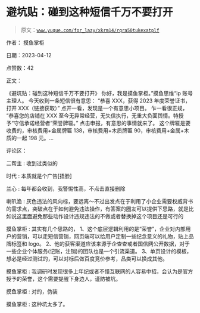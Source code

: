 # 避坑贴：碰到这种短信千万不要打开

> 原文：[`www.yuque.com/for_lazy/xkrm14/rqra50tukexatplf`](https://www.yuque.com/for_lazy/xkrm14/rqra50tukexatplf)

作者： 摸鱼掌柜

日期：2023-04-12

点赞数：42

正文：

《避坑贴：碰到这种短信千万不要打开》 你好，我是摸鱼掌柜。”摸鱼思维“ip 账号主理人。 今天收到一条短信很有意思： “恭喜 XXX，获得 2023 年度荣誉证书，打开 XXX（链接获取）” 点开一看，发现是一个有意思小项目。 乍一看很正规， “恭喜您的店铺在 XXX 至今无异常经营，无失信执行，无重大负面舆情。特授予“守信承诺经营者”荣誉牌匾。” 点击申报，有意思的事情就来了。 这个牌匾是要收费的，审核费用+金属牌匾 138，审核费用+木质牌匾 90，审核费用+金属+木质的一起 198 元。...

评论区：

二帮主 : 收到过类似的

时代 : 本质就是个广告[捂脸]

兰心 : 每年都会收到，我警惕性高，不点击直接删除

喇叭渔 : 灰色违法的风向标，要远离～不过出发点在于利用了小企业需要权威背书的需求点，突破点在于如何避免违法操作，有答案的圈友可以提供下思路，就是比如说这里面避免那些动作设计违规违法的不做或者替换掉这个项目还是可行的

摸鱼掌柜 : 其实有几个思路的， 1、这个底层逻辑利用的是“荣誉”，企业对内部用户的营销，可以走短信营销，网页端可以给用户定制一些纪念意义的礼物，贴上品牌标签和 logo。 2、他的获客渠道应该来源于企查查或者国信网公开数据，对于一些企业个体服务(记账，注销)的团队也是一个引流渠道。 3、单页设计的模板，想必是经过测试的，可以对标后做百度竞价参考，品类可以换成其他。

摸鱼掌柜 : 我调研时发现很多上年纪或者不懂互联网的人容易中招，会认为是官方授予的荣誉，这个需要提醒下身边人，谨防被坑。

摸鱼掌柜 : 对的，伪装

摸鱼掌柜 : 这种坑太多了。

